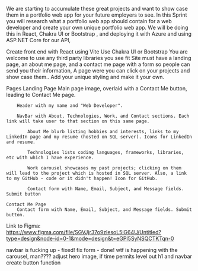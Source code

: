 We are starting to accumulate these great projects and want to show case them in a portfolio web app for your future employers to see. In this Sprint you will research what a portfolio web app should contain for a web developer and create your own unique portfolio web app. We will be doing this in React, Chakra UI or Bootstrap , and deploying it with Azure and using ASP.NET Core for our API, 

Create front end with React using Vite
Use Chakra UI or Bootstrap
You are welcome to use any third party libraries you see fit
Site must have a landing page, an about me page, and a contact me page with a form so people can send you their information, A page were you can click on your projects and show case them..
Add your unique styling and make it your own.

Pages
    Landing Page
        Main page image, overlaid with a Contact Me button, leading to Contact Me page.

        Header with my name and "Web Developer".

        NavBar with About, Technologies, Work, and Contact sections. Each link will take user to that section on this same page.

            About Me blurb listing hobbies and interests, links to my LinkedIn page and my resume (hosted on SQL server). Icons for LinkedIn and resume.

            Technologies lists coding languages, frameworks, libraries, etc with which I have experience.

            Work carousel showcases my past projects; clicking on them will lead to the project which is hosted in SQL server. Also, a link to my GitHub - code or it didn't happen! Icon for GitHub.

            Contact form with Name, Email, Subject, and Message fields. Submit button

    Contact Me Page
        Contact form with Name, Email, Subject, and Message fields. Submit button.


Link to Figma: https://www.figma.com/file/SGVJjr37o9zlesoL5iG64U/Untitled?type=design&node-id=0-1&mode=design&t=eGPI5SyNSQCTKTqn-0



navbar is fucking up - fixed! 
fix form - done!
wtf is happening with the carousel, man????
adjust hero image, if time permits
level out h1 and navbar
create button function